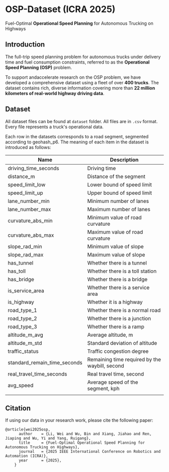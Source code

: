 # OSP-Dataset (ICRA 2025)
Fuel-Optimal **Operational Speed Planning** for Autonomous Trucking on Highways

## Introduction
The full-trip
speed planning problem for autonomous trucks under delivery time and fuel consumption constraints, referred to as the **Operational Speed Planning (OSP)** problem. 

To support andaccelerate research on the OSP problem, we have developed a comprehensive dataset using a fleet of over **400 trucks**. The dataset contains rich, diverse information covering more than **22 million kilometers of real-world highway driving data**.

## Dataset
All dataset files can be found at `dataset` folder. 
All files are in `.csv` format. 
Every file represents a truck's operational data.


Each row in the datasets corresponds to a road segment, segmented according to geohash_p6. The meaning of each item in the dataset is introduced as follows:

| Name | Description |
| ---- | ---- |
| driving_time_seconds | Driving time |
| distance_m | Distance of the segment |
| speed_limit_low | Lower bound of speed limit |
| speed_limit_up | Upper bound of speed limit |
| lane_number_min | Minimum number of lanes |
| lane_number_max | Maximum number of lanes |
| curvature_abs_min | Minimum value of road curvature |
| curvature_abs_max | Maximum value of road curvature |
| slope_rad_min | Minimum value of slope |
| slope_rad_max | Maximum value of slope |
| has_tunnel | Whether there is a tunnel |
| has_toll | Whether there is a toll station |
| has_bridge | Whether there is a bridge |
| is_service_area | Whether there is a service area |
| is_highway | Whether it is a highway |
| road_type_1 | Whether there is a normal road |
| road_type_2 | Whether there is a junction |
| road_type_3 | Whether there is a ramp |
| altitude_m_avg | Average altitude, m |
| altitude_m_std | Standard deviation of altitude |
| traffic_status | Traffic congestion degree |
| standard_remain_time_seconds | Remaining time required by the waybill, second |
| real_travel_time_seconds | Real travel time, second |
| avg_speed | Average speed of the segment, kph |
|  |  |

## Citation
If using our data in your research work, please cite the following paper:
```
@article{wei2025osp,
      author    = {Li, Wei and Wu, Bin and Xiang, Jiahao and Ren, Jiaping and Wu, Yi and Yang, Ruigang},
      title     = {Fuel-Optimal Operational Speed Planning for Autonomous Trucking on Highways},
      journal   = {2025 IEEE International Conference on Robotics and Automation (ICRA)},
      year      = {2025},
    }
```